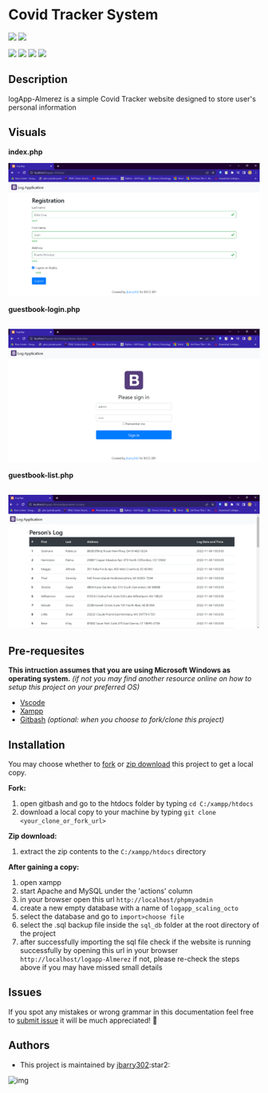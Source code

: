 # Covid Tracker System
<p align="left">
  <img src="https://img.shields.io/github/forks/jbarry302/logApp-Almerez?style=social"/>
  <img src="https://img.shields.io/github/stars/jbarry302/logApp-Almerez?style=social"/>
</p>
<p align="left">
  <img src="https://img.shields.io/github/contributors/jbarry302/logApp-Almerez"/> 
  <img src="https://img.shields.io/github/commit-activity/m/jbarry302/logApp-Almerez"/>
  <img src="https://img.shields.io/github/languages/code-size/jbarry302/logApp-Almerez"/>
  <img src="https://img.shields.io/github/directory-file-count/jbarry302/logApp-Almerez"/>
</p>


## Description
logApp-Almerez is a simple Covid Tracker website designed to store user's personal information

## Visuals
<b>index.php</b>
<p align="center">
  <img src="/img/index.png" alt="img_index"/>
</p>
<b>guestbook-login.php</b></br></br>
<p align="center">
  <img src="/img/guestbook-login.png" alt="img_login"/>
</p>
<b>guestbook-list.php</b></br></br>
<p align="center">
  <img src="/img/guestbook-list.png" alt="img_list"/>
</p>


## Pre-requesites
<p> <strong>This intruction assumes that you are using Microsoft Windows as operating system.</strong> <i> (if not you may find another resource online on how to setup this project on your preferred OS)</i> </p>

<ul>
  <li><a href="https://code.visualstudio.com/download">Vscode</a> </br></li>
  <li><a href="https://www.apachefriends.org/download.html">Xampp</a></li>
  <li><a href="https://git-scm.com/download/win">Gitbash</a> <i>(optional: when you choose to fork/clone this project)</i></li>
</ul>

## Installation
<p> You may choose whether to <a href="https://github.com/jbarry302/logApp-Almerez/fork">fork</a> or <a href="https://github.com/jbarry302/logApp-Almerez/archive/refs/heads/main.zip">zip download</a> this project to get a local copy. </p>
<b>Fork:</b>
<ol>
  <li>open gitbash and go to the htdocs folder by typing <code>cd C:/xampp/htdocs</code> </li>
  <li>download a local copy to your machine by typing <code>git clone &lt;your_clone_or_fork_url&gt;</code></li>
</ol>
<b>Zip download:</b>
<ol>
  <li>extract the zip contents to the <code>C:/xampp/htdocs</code> directory </li>
</ol>
<b>After gaining a copy:</b>
<ol>
  <li>open xampp </li>
  <li>start Apache and MySQL under the 'actions' column </li>
  <li>in your browser open this url <code>http://localhost/phpmyadmin</code> </li>
  <li>create a new empty database with a name of <code>logapp_scaling_octo</code> </li>
  <li>select the database and go to <code>import&gt;choose file</code> </li>
  <li>select the .sql backup file inside the <code>sql_db</code> folder at the root directory of the project</li>
  <li>after successfully importing the sql file check if the website is running successfully by opening this url in your browser <code>http://localhost/logapp-Almerez</code> if not, please re-check the steps above if you may have missed small details </li>
</ol>

## Issues
If you spot any mistakes or wrong grammar in this documentation feel free to <a href="https://github.com/jbarry302/logApp-Almerez/issues/new">submit issue</a> it will be much appreciated! :pray:


## Authors
<ul>
  <li> This project is maintained by <a href="https://github.com/jbarry302">jbarry302</a>:star2: </li>
</ul>
<p align="left"> 
  <img width="300" height="300" alt="img"
       src="https://scontent.fmnl13-2.fna.fbcdn.net/v/t1.6435-9/132860150_1982552961893251_4321890564824053075_n.jpg?_nc_cat=110&ccb=1-7&_nc_sid=09cbfe&_nc_eui2=AeEPfEAxZnuZ_1FLo--B-4sgPr-BvlYozw0-v4G-VijPDZ612aK1iOSMn5PxLv-ivbU2KV9S8xZVrnD3TWWv97jv&_nc_ohc=axKPbvaiIxwAX93TQxH&_nc_ht=scontent.fmnl13-2.fna&oh=00_AfAoDYhZmAVCsEApPIhF6qqU0KaD6DPi-qMO8xB6Os7z8g&oe=638F08AD" />
</p>


